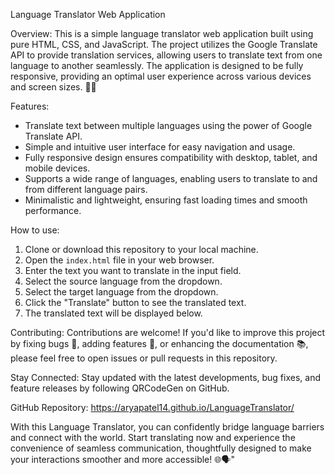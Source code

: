 Language Translator Web Application 

Overview: 
This is a simple language translator web application built using pure HTML, CSS, and JavaScript. The project utilizes the Google Translate API to provide translation services, allowing users to translate text from one language to another seamlessly. The application is designed to be fully responsive, providing an optimal user experience across various devices and screen sizes. 📝🌐

Features: 
- Translate text between multiple languages using the power of Google Translate API.
- Simple and intuitive user interface for easy navigation and usage.
- Fully responsive design ensures compatibility with desktop, tablet, and mobile devices.
- Supports a wide range of languages, enabling users to translate to and from different language pairs.
- Minimalistic and lightweight, ensuring fast loading times and smooth performance.

How to use: 
1. Clone or download this repository to your local machine.
2. Open the `index.html` file in your web browser.
3. Enter the text you want to translate in the input field.
4. Select the source language from the dropdown.
5. Select the target language from the dropdown.
6. Click the "Translate" button to see the translated text.
7. The translated text will be displayed below.

Contributing: 
Contributions are welcome! If you'd like to improve this project by fixing bugs 🐞, adding features 🚀, or enhancing the documentation 📚, please feel free to open issues or pull requests in this repository.

Stay Connected: 
Stay updated with the latest developments, bug fixes, and feature releases by following QRCodeGen on GitHub.

GitHub Repository: 
[https://aryapatel14.github.io/LanguageTranslator/
](https://aryapatel14.github.io/LanguageTranslator/)

With this Language Translator, you can confidently bridge language barriers and connect with the world. Start translating now and experience the convenience of seamless communication, thoughtfully designed to make your interactions smoother and more accessible! 🌐🗣️"
